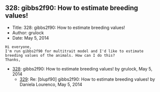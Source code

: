 ## 328: gibbs2f90: How to estimate breeding values!

- Title: 328: gibbs2f90: How to estimate breeding values!
- Author: grulock
- Date: May 5, 2014
```
Hi everyone,
I'm run gibbs2f90 for multitrait model and I'd like to estimate breeding values of the animals. How can I do this?
Thanks, 
```

- [328](0328.md): gibbs2f90: How to estimate breeding values! by grulock, May 5, 2014
    - [329](0329.md): Re: [blupf90] gibbs2f90: How to estimate breeding values! by Daniela Lourenco, May 5, 2014
